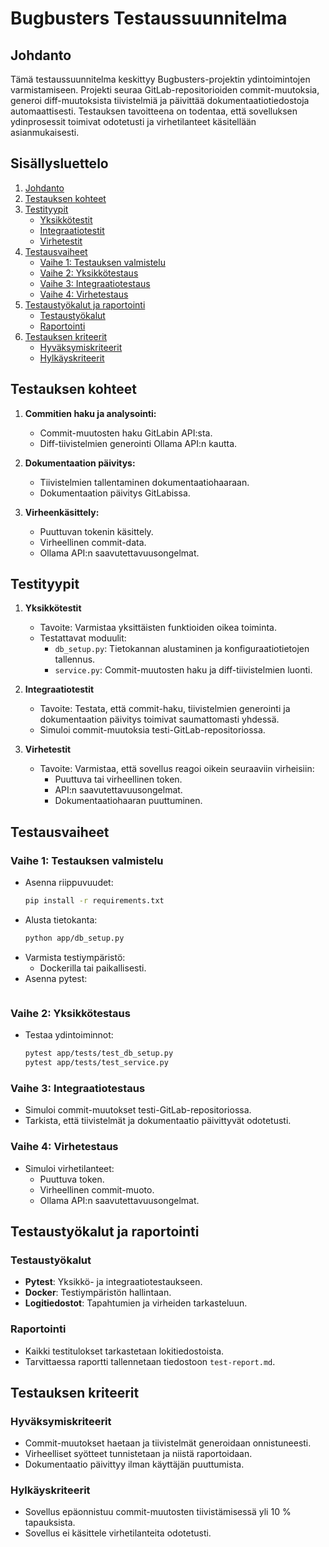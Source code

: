 # Bugbusters Testaussuunnitelma

## Johdanto

Tämä testaussuunnitelma keskittyy Bugbusters-projektin ydintoimintojen varmistamiseen. Projekti seuraa GitLab-repositorioiden commit-muutoksia, generoi diff-muutoksista tiivistelmiä ja päivittää dokumentaatiotiedostoja automaattisesti. Testauksen tavoitteena on todentaa, että sovelluksen ydinprosessit toimivat odotetusti ja virhetilanteet käsitellään asianmukaisesti.

## Sisällysluettelo
1. [Johdanto](#johdanto)
2. [Testauksen kohteet](#testauksen-kohteet)
3. [Testityypit](#testityypit)
   - [Yksikkötestit](#yksikkötestit)
   - [Integraatiotestit](#integraatiotestit)
   - [Virhetestit](#virhetestit)
4. [Testausvaiheet](#testausvaiheet)
   - [Vaihe 1: Testauksen valmistelu](#vaihe-1-testauksen-valmistelu)
   - [Vaihe 2: Yksikkötestaus](#vaihe-2-yksikkötestaus)
   - [Vaihe 3: Integraatiotestaus](#vaihe-3-integraatiotestaus)
   - [Vaihe 4: Virhetestaus](#vaihe-4-virhetestaus)
5. [Testaustyökalut ja raportointi](#testaustyökalut-ja-raportointi)
   - [Testaustyökalut](#testaustyökalut)
   - [Raportointi](#raportointi)
6. [Testauksen kriteerit](#testauksen-kriteerit)
   - [Hyväksymiskriteerit](#hyväksymiskriteerit)
   - [Hylkäyskriteerit](#hylkäyskriteerit)


## Testauksen kohteet

1. **Commitien haku ja analysointi:**
   - Commit-muutosten haku GitLabin API:sta.
   - Diff-tiivistelmien generointi Ollama API:n kautta.

2. **Dokumentaation päivitys:**
   - Tiivistelmien tallentaminen dokumentaatiohaaraan.
   - Dokumentaation päivitys GitLabissa.

3. **Virheenkäsittely:**
   - Puuttuvan tokenin käsittely.
   - Virheellinen commit-data.
   - Ollama API:n saavutettavuusongelmat.

## Testityypit

1. **Yksikkötestit**
   - Tavoite: Varmistaa yksittäisten funktioiden oikea toiminta.
   - Testattavat moduulit:
     - `db_setup.py`: Tietokannan alustaminen ja konfiguraatiotietojen tallennus.
     - `service.py`: Commit-muutosten haku ja diff-tiivistelmien luonti.

2. **Integraatiotestit**
   - Tavoite: Testata, että commit-haku, tiivistelmien generointi ja dokumentaation päivitys toimivat saumattomasti yhdessä.
   - Simuloi commit-muutoksia testi-GitLab-repositoriossa.

3. **Virhetestit**
   - Tavoite: Varmistaa, että sovellus reagoi oikein seuraaviin virheisiin:
     - Puuttuva tai virheellinen token.
     - API:n saavutettavuusongelmat.
     - Dokumentaatiohaaran puuttuminen.

## Testausvaiheet

### Vaihe 1: Testauksen valmistelu
- Asenna riippuvuudet:
  ```bash
  pip install -r requirements.txt
  ```
- Alusta tietokanta:
  ```bash
  python app/db_setup.py
  ```
- Varmista testiympäristö:
  - Dockerilla tai paikallisesti.
- Asenna pytest:
   ```pip install pytest
   ```


### Vaihe 2: Yksikkötestaus
- Testaa ydintoiminnot:
  ```bash
  pytest app/tests/test_db_setup.py
  pytest app/tests/test_service.py
  ```

### Vaihe 3: Integraatiotestaus
- Simuloi commit-muutokset testi-GitLab-repositoriossa.
- Tarkista, että tiivistelmät ja dokumentaatio päivittyvät odotetusti.

### Vaihe 4: Virhetestaus
- Simuloi virhetilanteet:
  - Puuttuva token.
  - Virheellinen commit-muoto.
  - Ollama API:n saavutettavuusongelmat.

## Testaustyökalut ja raportointi

### Testaustyökalut
- **Pytest**: Yksikkö- ja integraatiotestaukseen.
- **Docker**: Testiympäristön hallintaan.
- **Logitiedostot**: Tapahtumien ja virheiden tarkasteluun.

### Raportointi
- Kaikki testitulokset tarkastetaan lokitiedostoista.
- Tarvittaessa raportti tallennetaan tiedostoon `test-report.md`.

## Testauksen kriteerit

### Hyväksymiskriteerit
- Commit-muutokset haetaan ja tiivistelmät generoidaan onnistuneesti.
- Virheelliset syötteet tunnistetaan ja niistä raportoidaan.
- Dokumentaatio päivittyy ilman käyttäjän puuttumista.

### Hylkäyskriteerit
- Sovellus epäonnistuu commit-muutosten tiivistämisessä yli 10 % tapauksista.
- Sovellus ei käsittele virhetilanteita odotetusti.


